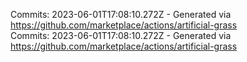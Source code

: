 Commits: 2023-06-01T17:08:10.272Z - Generated via https://github.com/marketplace/actions/artificial-grass
<br>
Commits: 2023-06-01T17:08:10.272Z - Generated via https://github.com/marketplace/actions/artificial-grass
<br>

